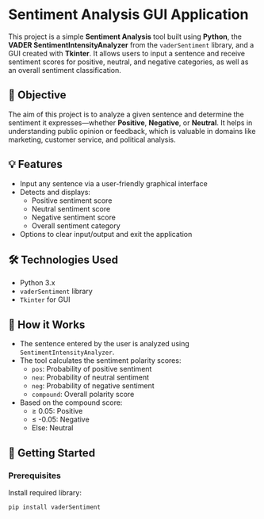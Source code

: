 # Sentiment Analysis GUI Application

This project is a simple **Sentiment Analysis** tool built using **Python**, the **VADER SentimentIntensityAnalyzer** from the `vaderSentiment` library, and a GUI created with **Tkinter**. It allows users to input a sentence and receive sentiment scores for positive, neutral, and negative categories, as well as an overall sentiment classification.

## 📌 Objective

The aim of this project is to analyze a given sentence and determine the sentiment it expresses—whether **Positive**, **Negative**, or **Neutral**. It helps in understanding public opinion or feedback, which is valuable in domains like marketing, customer service, and political analysis.

## 💡 Features

- Input any sentence via a user-friendly graphical interface
- Detects and displays:
  - Positive sentiment score
  - Neutral sentiment score
  - Negative sentiment score
  - Overall sentiment category
- Options to clear input/output and exit the application

## 🛠️ Technologies Used

- Python 3.x
- `vaderSentiment` library
- `Tkinter` for GUI

## 🧪 How it Works

- The sentence entered by the user is analyzed using `SentimentIntensityAnalyzer`.
- The tool calculates the sentiment polarity scores:
  - `pos`: Probability of positive sentiment
  - `neu`: Probability of neutral sentiment
  - `neg`: Probability of negative sentiment
  - `compound`: Overall polarity score
- Based on the compound score:
  - ≥ 0.05: Positive
  - ≤ -0.05: Negative
  - Else: Neutral

## 🚀 Getting Started

### Prerequisites

Install required library:

```bash
pip install vaderSentiment
